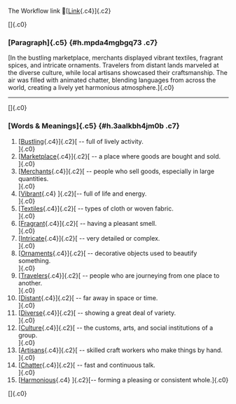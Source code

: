 The Workflow link
👏[[Link](https://www.google.com/url?q=http://www.google.com&sa=D&source=editors&ust=1758357480275293&usg=AOvVaw17PAwtVwqkcW6z4oZbpX07){.c4}]{.c2}

[]{.c0}

### [Paragraph]{.c5} {#h.mpda4mgbgq73 .c7}

[In the bustling marketplace, merchants displayed vibrant textiles,
fragrant spices, and intricate ornaments. Travelers from distant lands
marveled at the diverse culture, while local artisans showcased their
craftsmanship. The air was filled with animated chatter, blending
languages from across the world, creating a lively yet harmonious
atmosphere.]{.c0}

------------------------------------------------------------------------

[]{.c0}

### [Words & Meanings]{.c5} {#h.3aalkbh4jm0b .c7}

1.  [[Bustling](https://www.google.com/url?q=http://www.google.com&sa=D&source=editors&ust=1758357480276539&usg=AOvVaw1ECvnwtzhm4fPvM0nykMUU){.c4}]{.c2}[ --
    full of lively activity.\
    ]{.c0}
2.  [[Marketplace](https://www.google.com/url?q=http://www.google.com&sa=D&source=editors&ust=1758357480276685&usg=AOvVaw3h69YDLG5waiCROHrmob-R){.c4}]{.c2}[ --
    a place where goods are bought and sold.\
    ]{.c0}
3.  [[Merchants](https://www.google.com/url?q=http://www.google.com&sa=D&source=editors&ust=1758357480276805&usg=AOvVaw2tOjwxbIWZyyVHfjPdVuH9){.c4}]{.c2}[ --
    people who sell goods, especially in large quantities.\
    ]{.c0}
4.  [[Vibrant](https://www.google.com/url?q=http://www.google.com&sa=D&source=editors&ust=1758357480276973&usg=AOvVaw0gaJ8u77t7hoV2BGPNIJEA){.c4}
    ]{.c2}[-- full of life and energy.\
    ]{.c0}
5.  [[Textiles](https://www.google.com/url?q=http://www.google.com&sa=D&source=editors&ust=1758357480277080&usg=AOvVaw2PktcBzZBUal3vQthV48am){.c4}]{.c2}[ --
    types of cloth or woven fabric.\
    ]{.c0}
6.  [[Fragrant](https://www.google.com/url?q=http://www.google.com&sa=D&source=editors&ust=1758357480277201&usg=AOvVaw3TDR3F82zHSP3kDf8owBvj){.c4}]{.c2}[ --
    having a pleasant smell.\
    ]{.c0}
7.  [[Intricate](https://www.google.com/url?q=http://www.google.com&sa=D&source=editors&ust=1758357480277398&usg=AOvVaw3CBd09uYqM0yXnB1GdPFhS){.c4}]{.c2}[ --
    very detailed or complex.\
    ]{.c0}
8.  [[Ornaments](https://www.google.com/url?q=http://www.google.com&sa=D&source=editors&ust=1758357480277639&usg=AOvVaw2Rnk4bk85PwOz6sG-Ge4ia){.c4}]{.c2}[ --
    decorative objects used to beautify something.\
    ]{.c0}
9.  [[Travelers](https://www.google.com/url?q=http://www.google.com&sa=D&source=editors&ust=1758357480277919&usg=AOvVaw1x_ZIxA8_U9NK4qkVTR8xI){.c4}]{.c2}[ --
    people who are journeying from one place to another.\
    ]{.c0}
10. [[Distant](https://www.google.com/url?q=http://www.google.com&sa=D&source=editors&ust=1758357480278064&usg=AOvVaw3J16F6VaHsl6tsh6AHcr6K){.c4}]{.c2}[ --
    far away in space or time.\
    ]{.c0}
11. [[Diverse](https://www.google.com/url?q=http://www.google.com&sa=D&source=editors&ust=1758357480278165&usg=AOvVaw2nr9QHSDa3fOzsRn1xgFpb){.c4}]{.c2}[ --
    showing a great deal of variety.\
    ]{.c0}
12. [[Culture](https://www.google.com/url?q=http://www.google.com&sa=D&source=editors&ust=1758357480278288&usg=AOvVaw3O2l9RFcY472iIQxXMXu2P){.c4}]{.c2}[ --
    the customs, arts, and social institutions of a group.\
    ]{.c0}
13. [[Artisans](https://www.google.com/url?q=http://www.google.com&sa=D&source=editors&ust=1758357480278420&usg=AOvVaw3n6KrGNHUKLkzNACEx8vJX){.c4}]{.c2}[ --
    skilled craft workers who make things by hand.\
    ]{.c0}
14. [[Chatter](https://www.google.com/url?q=http://www.google.com&sa=D&source=editors&ust=1758357480278540&usg=AOvVaw0AwH2NaDUgYMLrySlR1sWs){.c4}]{.c2}[ --
    fast and continuous talk.\
    ]{.c0}
15. [[Harmonious](https://www.google.com/url?q=http://www.google.com&sa=D&source=editors&ust=1758357480278651&usg=AOvVaw0v9LqMzJ3dTsH4viwHPRkD){.c4}
    ]{.c2}[-- forming a pleasing or consistent whole.]{.c0}

[]{.c0}

